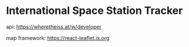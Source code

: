 # International Space Station Tracker

api: https://wheretheiss.at/w/developer

map framework: https://react-leaflet.js.org
